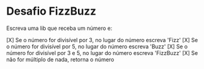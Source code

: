 # Desafio FizzBuzz

Escreva uma lib que receba um número e:

[X] Se o número for divisível por 3, no lugar do número escreva 'Fizz'
[X] Se o número for divisível por 5, no lugar do número escreva 'Buzz'
[X] Se o número for divisível por 3 e 5, no lugar do número escreva 'FizzBuzz'
[X] Se não for múltiplo de nada, retorna o número
